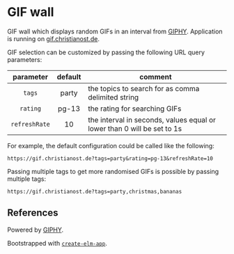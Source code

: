 # GIF wall

GIF wall which displays random GIFs in an interval from
[GIPHY](https://giphy.com/). Application is running on
[gif.christianost.de](https://gif.christianost.de).

GIF selection can be customized by passing the following URL query parameters:

|   parameter   | default | comment                                                                 |
| :-----------: | :-----: | ----------------------------------------------------------------------- |
|    `tags`     |  party  | the topics to search for as comma delimited string                      |
|   `rating`    |  pg-13  | the rating for searching GIFs                                           |
| `refreshRate` |   10    | the interval in seconds, values equal or lower than 0 will be set to 1s |

For example, the default configuration could be called like the following:

    https://gif.christianost.de?tags=party&rating=pg-13&refreshRate=10

Passing multiple tags to get more randomised GIFs is possible by passing
multiple tags:

    https://gif.christianost.de?tags=party,christmas,bananas

## References

Powered by [GIPHY](https://giphy.com/).

Bootstrapped with
[`create-elm-app`](https://github.com/halfzebra/create-elm-app).
